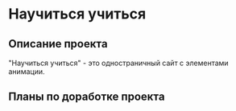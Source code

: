 # Научиться учиться

## Описание проекта
  "Научиться учиться" - это одностраничный сайт с элементами анимации.

## Планы по доработке проекта
